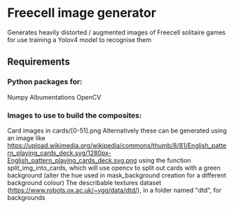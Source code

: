 # Freecell image generator
Generates heavily distorted / augmented images of Freecell solitaire games for use training a Yolov4 model to recognise them
## Requirements
### Python packages for:
Numpy
Albumentations
OpenCV
### Images to use to build the composites:
Card images in cards/[0-51].png
Alternatively these can be generated using an image like https://upload.wikimedia.org/wikipedia/commons/thumb/8/81/English_pattern_playing_cards_deck.svg/1280px-English_pattern_playing_cards_deck.svg.png using the function split_img_into_cards, which will use opencv to split out cards with a green background (alter the hue used in mask_background creation for a different background colour)
The describable textures dataset (https://www.robots.ox.ac.uk/~vgg/data/dtd/), in a folder named "dtd", for backgrounds
